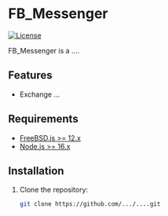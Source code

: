 # FB_Messenger

[![License](https://img.shields.io/badge/License-MIT-blue.svg)](LICENSE)

FB_Messenger is a ....

## Features

- Exchange ...

## Requirements

- [FreeBSD.js >= 12.x](https://www.freebsd.org/where/)
- [Node.js >= 16.x](https://nodejs.org/en/download/)

## Installation

1. Clone the repository:

   ```bash
   git clone https://github.com/.../....git
   ```
